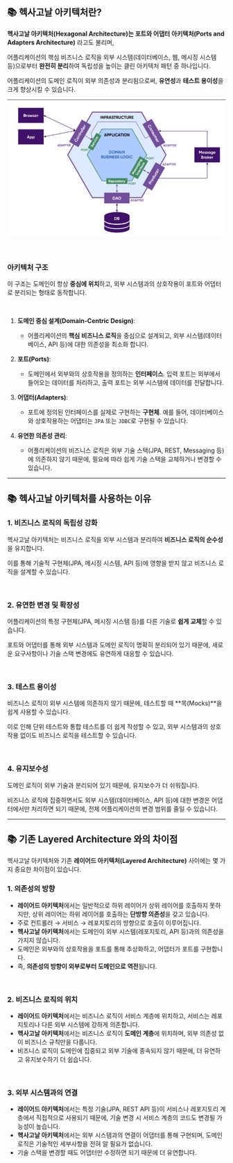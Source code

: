 ## 📚 헥사고날 아키텍처란?

**헥사고날 아키텍처(Hexagonal Architecture)는 포트와 어댑터 아키텍처(Ports and Adapters Architecture)** 라고도 불리며,

어플리케이션의 핵심 비즈니스 로직을 외부 시스템(데이터베이스, 웹, 메시징 시스템 등)으로부터 **완전히 분리**하여 독립성을 높이는 클린 아키텍처 패턴 중 하나입니다.

어플리케이션의 도메인 로직이 외부 의존성과 분리됨으로써, **유연성**과 **테스트 용이성**을 크게 향상시킬 수 있습니다.

![](./Desc/logo.png)

<br>

### 아키텍처 구조

이 구조는 도메인이 항상 **중심에 위치**하고, 외부 시스템과의 상호작용이 포트와 어댑터로 분리되는 형태로 동작합니다.

<br>

1. **도메인 중심 설계(Domain-Centric Design)**:
    - 어플리케이션의 **핵심 비즈니스 로직**을 중심으로 설계되고, 외부 시스템(데이터베이스, API 등)에 대한 의존성을 최소화 합니다.

2. **포트(Ports)**:
    - 도메인에서 외부와의 상호작용을 정의하는 **인터페이스**. 입력 포트는 외부에서 들어오는 데이터를 처리하고, 출력 포트는 외부 시스템에 데이터를 전달합니다.

3. **어댑터(Adapters)**:
    - 포트에 정의된 인터페이스를 실제로 구현하는 **구현체**. 예를 들어, 데이터베이스와 상호작용하는 어댑터는 `JPA` 또는 `JDBC`로 구현될 수 있습니다.

4. **유연한 의존성 관리**:
    - 어플리케이션의 비즈니스 로직은 외부 기술 스택(JPA, REST, Messaging 등)에 의존하지 않기 때문에, 필요에 따라 쉽게 기술 스택을 교체하거나 변경할 수 있습니다.

---

## 📚 헥사고날 아키텍처를 사용하는 이유

### 1. **비즈니스 로직의 독립성 강화**

헥사고날 아키텍처는 비즈니스 로직을 외부 시스템과 분리하여 **비즈니스 로직의 순수성**을 유지합니다.

이를 통해 기술적 구현체(JPA, 메시징 시스템, API 등)에 영향을 받지 않고 비즈니스 로직을 설계할 수 있습니다.

<br>

### 2. **유연한 변경 및 확장성**

어플리케이션의 특정 구현체(JPA, 메시징 시스템 등)를 다른 기술로 **쉽게 교체**할 수 있습니다.

포트와 어댑터를 통해 외부 시스템과 도메인 로직이 명확히 분리되어 있기 때문에, 새로운 요구사항이나 기술 스택 변경에도 유연하게 대응할 수 있습니다.

<br>

### 3. **테스트 용이성**

비즈니스 로직이 외부 시스템에 의존하지 않기 때문에, 테스트할 때 **목(Mocks)**을 쉽게 사용할 수 있습니다.

이로 인해 단위 테스트와 통합 테스트를 더 쉽게 작성할 수 있고, 외부 시스템과의 상호작용 없이도 비즈니스 로직을 테스트할 수 있습니다.

<br>

### 4. **유지보수성**

도메인 로직이 외부 기술과 분리되어 있기 때문에, 유지보수가 더 쉬워집니다.

비즈니스 로직에 집중하면서도 외부 시스템(데이터베이스, API 등)에 대한 변경은 어댑터에서만 처리하면 되기 때문에, 전체 어플리케이션의 변경 범위를 줄일 수 있습니다.

---

## 📚 기존 Layered Architecture 와의 차이점

헥사고날 아키텍처와 기존 **레이어드 아키텍처(Layered Architecture)** 사이에는 몇 가지 중요한 차이점이 있습니다.

### 1. **의존성의 방향**

- **레이어드 아키텍처**에서는 일반적으로 하위 레이어가 상위 레이어를 호출하지 못하지만, 상위 레이어는 하위 레이어를 호출하는 **단방향 의존성**을 갖고 있습니다.
- 주로 컨트롤러 → 서비스 → 레포지토리의 방향으로 호출이 이루어집니다.
- **헥사고날 아키텍처**에서는 도메인이 외부 시스템(레포지토리, API 등)과의 의존성을 가지지 않습니다.
- 도메인은 외부와의 상호작용을 포트를 통해 추상화하고, 어댑터가 포트를 구현합니다.
- 즉, **의존성의 방향이 외부로부터 도메인으로 역전**됩니다.

<br>

### 2. **비즈니스 로직의 위치**

- **레이어드 아키텍처**에서는 비즈니스 로직이 서비스 계층에 위치하고, 서비스는 레포지토리나 다른 외부 시스템에 강하게 의존합니다.
- **헥사고날 아키텍처**에서는 비즈니스 로직이 **도메인 계층**에 위치하며, 외부 의존성 없이 비즈니스 규칙만을 다룹니다.
- 비즈니스 로직이 도메인에 집중되고 외부 기술에 종속되지 않기 때문에, 더 유연하고 유지보수하기 더 쉽습니다.

<br>

### 3. **외부 시스템과의 연결**

- **레이어드 아키텍처**에서는 특정 기술(JPA, REST API 등)이 서비스나 레포지토리 계층에서 직접적으로 사용되기 때문에, 기술 변경 시 서비스 계층의 코드도 변경될 가능성이 높습니다.
- **헥사고날 아키텍처**에서는 외부 시스템과의 연결이 어댑터를 통해 구현되며, 도메인 로직은 기술적인 세부사항을 전혀 알 필요가 없습니다.
- 기술 스택을 변경할 때도 어댑터만 수정하면 되기 때문에 더 유연합니다.
